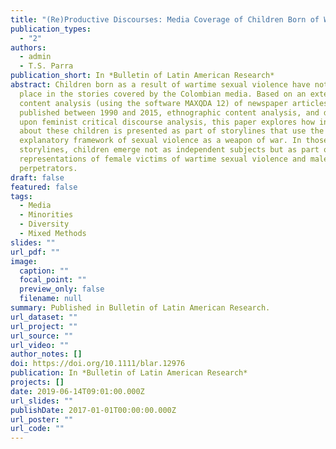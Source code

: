 ```yaml
---
title: "(Re)Productive Discourses: Media Coverage of Children Born of War in Colombia"
publication_types:
  - "2"
authors:
  - admin
  - T.S. Parra
publication_short: In *Bulletin of Latin American Research*
abstract: Children born as a result of wartime sexual violence have not gained a
  place in the stories covered by the Colombian media. Based on an extensive
  content analysis (using the software MAXQDA 12) of newspaper articles
  published between 1990 and 2015, ethnographic content analysis, and drawing
  upon feminist critical discourse analysis, this paper explores how information
  about these children is presented as part of storylines that use the
  explanatory framework of sexual violence as a weapon of war. In those
  storylines, children emerge not as independent subjects but as part of social
  representations of female victims of wartime sexual violence and male
  perpetrators.
draft: false
featured: false
tags:
  - Media 
  - Minorities
  - Diversity
  - Mixed Methods
slides: ""
url_pdf: ""
image:
  caption: ""
  focal_point: ""
  preview_only: false
  filename: null
summary: Published in Bulletin of Latin American Research.
url_dataset: ""
url_project: ""
url_source: ""
url_video: ""
author_notes: []
doi: https://doi.org/10.1111/blar.12976
publication: In *Bulletin of Latin American Research*
projects: []
date: 2019-06-14T09:01:00.000Z
url_slides: ""
publishDate: 2017-01-01T00:00:00.000Z
url_poster: ""
url_code: ""
---
```

<script type='text/javascript' src='https://d1bxh8uas1mnw7.cloudfront.net/assets/embed.js'></script>
<div data-badge-details="right" data-badge-type="large-donut" data-doi="https://doi.org/10.1111/blar.12976" data-hide-no-mentions="true" class="altmetric-embed"></div>
